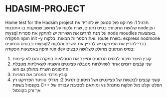 # HDASIM-PROJECT
Home test for the Hadsim project
תרגיל 1: פרויקט פול סטאק
יש להוריד את שלושת התקיות: בסיס נתונים, שרת ולקוח על מחשב שמוקנות בו התוכנות node.js ו mysql
על מנת להרים את השירות יש להתקין את ספרית node moudles באמצעות הפקודה npm init -y
ואת הספריות הבאות:
בלקוח: route
בשרת: express nodmone
בבסיס הנתונים: mysql2
בכדי להריץ את הפרויקט יש להריץ את השרת והלקוח באמצעות הפקודה npm run dev 
בסיס הנתונים מחולק לשלושה קבצים:
1. קובץ היוצר חיבור לבסיס הנתונים ומייצר את הטבלאות במקרה והם לא קיימות
2. שני קבצים דומים אחד לשאילתות מטבלה פצינטים והשניה לשאילתות מטבלת החיסונים
השרת מחולק גם הוא:
1. קובץ מרכזי המנתב את הפניות
2. קשני קבצים לבקשות של פציינטים ושל חיסונים
תרגיל 2: מגדלי טוויטר 
הפרויקט רץ בקונסול בשפת C++ ומותאם לסביבת עבודה של vs
הפלט וקלט מול הלקוח מתנהל אך ורק בקונסול
